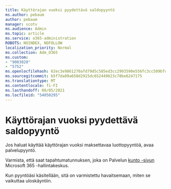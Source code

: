 ```yaml
---
title: Käyttörajan vuoksi pyydettävä saldopyyntö
ms.author: pebaum
author: pebaum
manager: scotv
ms.audience: Admin
ms.topic: article
ms.service: o365-administration
ROBOTS: NOINDEX, NOFOLLOW
localization_priority: Normal
ms.collection: Adm_O365
ms.custom:
- "9003020"
- "5752"
ms.openlocfilehash: 62ec3e9861270afd79d5c585ed3cc2993590e556fc3cc509bfda3e5d28850f0c
ms.sourcegitcommit: b5f7da89a650d2915dc652449623c78be6247175
ms.translationtype: MT
ms.contentlocale: fi-FI
ms.lasthandoff: 08/05/2021
ms.locfileid: "54050295"
---
```

# <a name="credit-request-due-to-a-service-outage"></a>Käyttörajan vuoksi pyydettävä saldopyyntö

Jos haluat käyttää käyttörajan vuoksi maksettavaa luottopyyntöä, avaa palvelupyyntö.

Varmista, että saat tapahtumatunnuksen, joka on Palvelun [kunto -sivun](https://docs.microsoft.com/office365/enterprise/view-service-health) Microsoft 365 -hallintakeskus.

Kun pyyntöäsi käsitellään, sitä on varmistettu havaitsemaan, miten se vaikuttaa uloskäyntiin.
